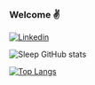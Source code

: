 
### Welcome ✌️

[![Linkedin](https://img.shields.io/badge/LinkedIn-0077B5?style=for-the-badge&logo=linkedin&logoColor=white)](https://www.linkedin.com/in/alvarosantoscwb/)

![Sleep GitHub stats](https://github-readme-stats.vercel.app/api?username=alvarosantoscwb&show_icons=true&theme=synthwave)

[![Top Langs](https://github-readme-stats.vercel.app/api/top-langs/?username=alvarosantoscwb&show_icons=true&theme=synthwave)](https://github.com/anuraghazra/github-readme-stats)

